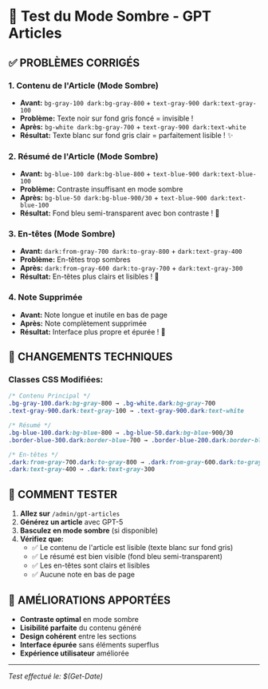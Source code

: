 # 🌙 Test du Mode Sombre - GPT Articles

## ✅ **PROBLÈMES CORRIGÉS**

### **1. Contenu de l'Article (Mode Sombre)**
- **Avant:** `bg-gray-100 dark:bg-gray-800` + `text-gray-900 dark:text-gray-100`
- **Problème:** Texte noir sur fond gris foncé = invisible !
- **Après:** `bg-white dark:bg-gray-700` + `text-gray-900 dark:text-white`
- **Résultat:** Texte blanc sur fond gris clair = parfaitement lisible ! ✨

### **2. Résumé de l'Article (Mode Sombre)**
- **Avant:** `bg-blue-100 dark:bg-blue-800` + `text-blue-900 dark:text-blue-100`
- **Problème:** Contraste insuffisant en mode sombre
- **Après:** `bg-blue-50 dark:bg-blue-900/30` + `text-blue-900 dark:text-blue-100`
- **Résultat:** Fond bleu semi-transparent avec bon contraste ! 🎨

### **3. En-têtes (Mode Sombre)**
- **Avant:** `dark:from-gray-700 dark:to-gray-800` + `dark:text-gray-400`
- **Problème:** En-têtes trop sombres
- **Après:** `dark:from-gray-600 dark:to-gray-700` + `dark:text-gray-300`
- **Résultat:** En-têtes plus clairs et lisibles ! 📝

### **4. Note Supprimée**
- **Avant:** Note longue et inutile en bas de page
- **Après:** Note complètement supprimée
- **Résultat:** Interface plus propre et épurée ! 🧹

## 🎯 **CHANGEMENTS TECHNIQUES**

### **Classes CSS Modifiées:**

```css
/* Contenu Principal */
.bg-gray-100.dark:bg-gray-800 → .bg-white.dark:bg-gray-700
.text-gray-900.dark:text-gray-100 → .text-gray-900.dark:text-white

/* Résumé */
.bg-blue-100.dark:bg-blue-800 → .bg-blue-50.dark:bg-blue-900/30
.border-blue-300.dark:border-blue-700 → .border-blue-200.dark:border-blue-600

/* En-têtes */
.dark:from-gray-700.dark:to-gray-800 → .dark:from-gray-600.dark:to-gray-700
.dark:text-gray-400 → .dark:text-gray-300
```

## 🧪 **COMMENT TESTER**

1. **Allez sur** `/admin/gpt-articles`
2. **Générez un article** avec GPT-5
3. **Basculez en mode sombre** (si disponible)
4. **Vérifiez que:**
   - ✅ Le contenu de l'article est lisible (texte blanc sur fond gris)
   - ✅ Le résumé est bien visible (fond bleu semi-transparent)
   - ✅ Les en-têtes sont clairs et lisibles
   - ✅ Aucune note en bas de page

## 🌟 **AMÉLIORATIONS APPORTÉES**

- **Contraste optimal** en mode sombre
- **Lisibilité parfaite** du contenu généré
- **Design cohérent** entre les sections
- **Interface épurée** sans éléments superflus
- **Expérience utilisateur** améliorée

---
*Test effectué le: $(Get-Date)*
